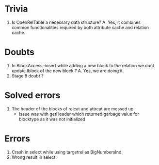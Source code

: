 # Trivia
1. Is OpenRelTable a necessary data structure?
A. Yes, it combines common functionalities required by both attribute cache and relation cache.

# Doubts
1. In BlockAccess::insert while adding a new block to the relation we dont update lblock of the new block ?
A. Yes, we are doing it.
2. Stage 8 doubt ?


# Solved errors
1. The header of the blocks of relcat and attrcat are messed up.
    - Issue was with getHeader which returned garbage value for blocktype as it was not initialized

# Errors
1. Crash in select while using targetrel as BigNumbersInd.
2. Wrong result in select
